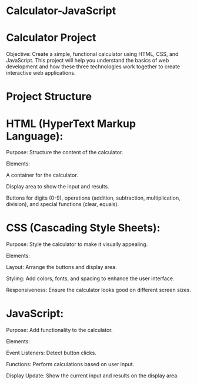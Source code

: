 # Calculator-JavaScript

# Calculator Project
Objective: Create a simple, functional calculator using HTML, CSS, and JavaScript. This project will help you understand the basics of web development and how these three technologies work together to create interactive web applications.

# Project Structure
# HTML (HyperText Markup Language):

 Purpose: Structure the content of the calculator.

Elements:

A container for the calculator.

Display area to show the input and results.

Buttons for digits (0-9), operations (addition, subtraction, multiplication, division), and special functions (clear, equals).

# CSS (Cascading Style Sheets):

Purpose: Style the calculator to make it visually appealing.

Elements:

Layout: Arrange the buttons and display area.

Styling: Add colors, fonts, and spacing to enhance the user interface.

Responsiveness: Ensure the calculator looks good on different screen sizes.

# JavaScript:

Purpose: Add functionality to the calculator.

Elements:

Event Listeners: Detect button clicks.

Functions: Perform calculations based on user input.

Display Update: Show the current input and results on the display area.
